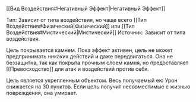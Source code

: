 [[Вид Воздействия#Негативный Эффект|Негативный Эффект]]

Тип: Зависит от типа воздействия, но чаще всего [[Тип Воздействия#Физический|Физический]] или [[Тип Воздействия#Мистический|Мистический]]
Источник: Зависит от типа воздействия.

Цель покрывается камнем. Пока эффект активен, цель не может предпринимать никаких действий и даже передвигаться. Она не беззащитна, так как покрыта прочным слоем камня, но предоставляет [[Превосходство]] для атак и воздействий против себя.  

Цель является укрепленным объектом. Весь получаемый ею Урон снижается на 30 пунктов. Если цель получит несовместимые с жизнью повреждения, она умирает. 